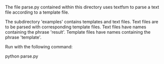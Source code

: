 The file parse.py contained within this directory uses textfsm to parse a text file according to a template file.

The subdirectory 'examples' contains templates and text files. Text files are to be parsed with corresponding template files.
Text files have names containing the phrase 'result'. Template files have names containing the phrase 'template'. 

Run with the following command:

python parse.py <template> <text>

Here <template> refers to a template file used for parsing and <text> refers to a text file to be parsed.
The output is a list of lists. The first list contains the column headers.

Example command:

python parse.py examples/template examples/result

